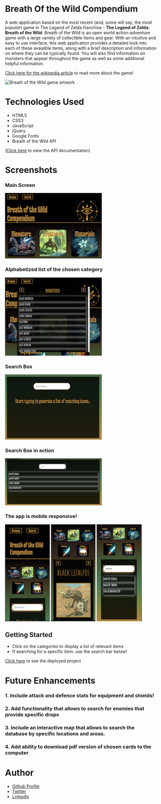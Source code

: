 # Breath Of the Wild Compendium
A web application based on the most recent (and, some will say, the *most popular*) game in The Legend of Zelda franchise - **The Legend of Zelda: Breath of the Wild**. Breath of the Wild is an open world action-adventure game with a large variety of collectible items and gear. With an intuitive and easy to use interface, this web application provides a detailed look into each of these avaialble items, along with a brief description and information on where they can be typically found. You will also find information on monsters that appear throughout the game as well as some additional helpful information. 

[Click here for the wikipedia article](https://en.wikipedia.org/wiki/The_Legend_of_Zelda:_Breath_of_the_Wild) to read more about the game!

![Breath of the Wild game artwork](https://upload.wikimedia.org/wikipedia/en/c/c6/The_Legend_of_Zelda_Breath_of_the_Wild.jpg)

# Technologies Used 

- HTML5
- CSS3
- JavaScript
- jQuery
- Google Fonts
- Breath of the Wild API 

([Click here](https://gadhagod.github.io/Hyrule-Compendium-API/#/) to view the API documentation)

# Screenshots
### Main Screen
![screenshot 1](./images/botw-main-page.png)

### Alphabetized list of the chosen category
![screenshot 2](./images/botw-list-example.png)

### Search Box
![screenshot 2](./images/botw-searchbox-empty.png)

### Search Box in action
![screenshot 2](./images/botw-search-action.png)

### The app is mobile responsive!
![screenshot 1](./images/botw-mobile-responsive-1.png)
![screenshot 1](./images/botw-mobile-responsive-2.png)
![screenshot 1](./images/botw-mobile-responsive-3.png)


## Getting Started
- Click on the categories to display a list of relevant items
- If searching for a specific item: use the search bar below!

[Click here](https://botw-compendium.netlify.app) to see the deployed project


# Future Enhancements

### 1. Include attack and defence stats for equipment and shields!
### 2. Add functionality that allows to search for enemies that provide specific drops
### 3. Include an interactive map that allows to search the database by specific locations and areas.
### 4. Add ability to download pdf version of chosen cards to the computer

# Author
- [Github Profile](https://github.com/polina-g) 
- [Twitter](https://twitter.com/ThisIsPolinaG)
- [LinkedIn](linkedin.com/in/polina-gorbunova-71657170)